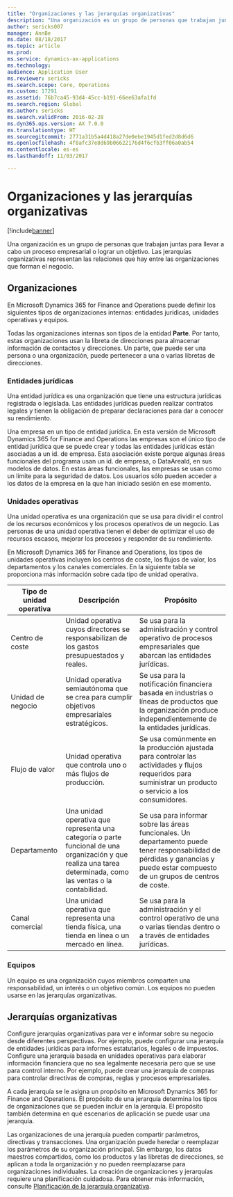 ```yaml
---
title: "Organizaciones y las jerarquías organizativas"
description: "Una organización es un grupo de personas que trabajan juntas para llevar a cabo un proceso empresarial o lograr un objetivo. Las jerarquías organizativas representan las relaciones que hay entre las organizaciones que forman el negocio."
author: sericks007
manager: AnnBe
ms.date: 08/18/2017
ms.topic: article
ms.prod: 
ms.service: dynamics-ax-applications
ms.technology: 
audience: Application User
ms.reviewer: sericks
ms.search.scope: Core, Operations
ms.custom: 17291
ms.assetid: 76b7ca45-93d4-45cc-b191-66ee63afa1fd
ms.search.region: Global
ms.author: sericks
ms.search.validFrom: 2016-02-28
ms.dyn365.ops.version: AX 7.0.0
ms.translationtype: HT
ms.sourcegitcommit: 2771a31b5a4d418a27de0ebe1945d1fed2d8d6d6
ms.openlocfilehash: 4f8afc37e8d69b06622176d4f6cfb3ff06a0ab54
ms.contentlocale: es-es
ms.lasthandoff: 11/03/2017

---
```


# <a name="organizations-and-organizational-hierarchies"></a>Organizaciones y las jerarquías organizativas

[!include[banner](../includes/banner.md)]


Una organización es un grupo de personas que trabajan juntas para llevar a cabo un proceso empresarial o lograr un objetivo. Las jerarquías organizativas representan las relaciones que hay entre las organizaciones que forman el negocio.

<a name="organizations"></a>Organizaciones
-------------

En Microsoft Dynamics 365 for Finance and Operations puede definir los siguientes tipos de organizaciones internas: entidades jurídicas, unidades operativas y equipos.

Todas las organizaciones internas son tipos de la entidad **Parte**. Por tanto, estas organizaciones usan la libreta de direcciones para almacenar información de contactos y direcciones. Un parte, que puede ser una persona o una organización, puede pertenecer a una o varias libretas de direcciones.
### <a name="legal-entities"></a>Entidades jurídicas

Una entidad jurídica es una organización que tiene una estructura jurídicas registrada o legislada. Las entidades jurídicas pueden realizar contratos legales y tienen la obligación de preparar declaraciones para dar a conocer su rendimiento. 

Una empresa en un tipo de entidad jurídica. En esta versión de Microsoft Dynamics 365 for Finance and Operations las empresas son el único tipo de entidad jurídica que se puede crear y todas las entidades jurídicas están asociadas a un id. de empresa. Esta asociación existe porque algunas áreas funcionales del programa usan un id. de empresa, o DataAreaId, en sus modelos de datos. En estas áreas funcionales, las empresas se usan como un límite para la seguridad de datos. Los usuarios sólo pueden acceder a los datos de la empresa en la que han iniciado sesión en ese momento.

### <a name="operating-units"></a>Unidades operativas

Una unidad operativa es una organización que se usa para dividir el control de los recursos económicos y los procesos operativos de un negocio. Las personas de una unidad operativa tienen el deber de optimizar el uso de recursos escasos, mejorar los procesos y responder de su rendimiento. 

En Microsoft Dynamics 365 for Finance and Operations, los tipos de unidades operativas incluyen los centros de coste, los flujos de valor, los departamentos y los canales comerciales. En la siguiente tabla se proporciona más información sobre cada tipo de unidad operativa.

| Tipo de unidad operativa | Descripción         | Propósito      |
|---------------------|---------------------|--------------|
| Centro de coste         | Unidad operativa cuyos directores se responsabilizan de los gastos presupuestados y reales.                                                      | Se usa para la administración y control operativo de procesos empresariales que abarcan las entidades jurídicas.                                         |
| Unidad de negocio       | Unidad operativa semiautónoma que se crea para cumplir objetivos empresariales estratégicos.                                                        | Se usa para la notificación financiera basada en industrias o líneas de productos que la organización produce independientemente de la entidades jurídicas. |
| Flujo de valor        | Unidad operativa que controla uno o más flujos de producción.                                                                                  | Se usa comúnmente en la producción ajustada para controlar las actividades y flujos requeridos para suministrar un producto o servicio a los consumidores.  |
| Departamento          | Una unidad operativa que representa una categoría o parte funcional de una organización y que realiza una tarea determinada, como las ventas o la contabilidad. | Se usa para informar sobre las áreas funcionales. Un departamento puede tener responsabilidad de pérdidas y ganancias y puede estar compuesto de un grupos de centros de coste.   |
| Canal comercial      | Una unidad operativa que representa una tienda física, una tienda en línea o un mercado en línea.                                          | Se usa para la administración y el control operativo de una o varias tiendas dentro o a través de entidades jurídicas.                                  |

### <a name="teams"></a>Equipos

Un equipo es una organización cuyos miembros comparten una responsabilidad, un interés o un objetivo común. Los equipos no pueden usarse en las jerarquías organizativas.

<a name="organizational-hierarchies"></a>Jerarquías organizativas
--------------------------

Configure jerarquías organizativas para ver e informar sobre su negocio desde diferentes perspectivas. Por ejemplo, puede configurar una jerarquía de entidades jurídicas para informes estatutarios, legales o de impuestos. Configure una jerarquía basada en unidades operativas para elaborar información financiera que no sea legalmente necesaria pero que se use para control interno. Por ejemplo, puede crear una jerarquía de compras para controlar directivas de compras, reglas y procesos empresariales. 

A cada jerarquía se le asigna un propósito en Microsoft Dynamics 365 for Finance and Operations. El propósito de una jerarquía determina los tipos de organizaciones que se pueden incluir en la jerarquía. El propósito también determina en qué escenarios de aplicación se puede usar una jerarquía. 

Las organizaciones de una jerarquía pueden compartir parámetros, directivas y transacciones. Una organización puede heredar o reemplazar los parámetros de su organización principal. Sin embargo, los datos maestros compartidos, como los productos y las libretas de direcciones, se aplican a toda la organización y no pueden reemplazarse para organizaciones individuales. La creación de organizaciones y jerarquías requiere una planificación cuidadosa. Para obtener más información, consulte [Planificación de la jerarquía organizativa](plan-organizational-hierarchy.md).






